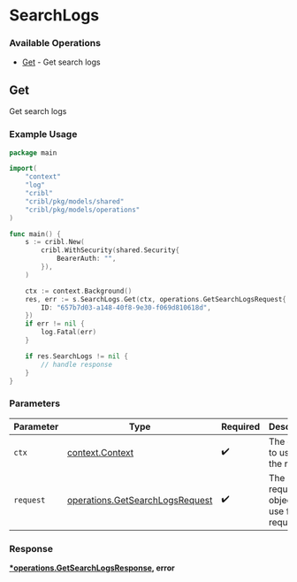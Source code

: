 # SearchLogs

### Available Operations

* [Get](#get) - Get search logs

## Get

Get search logs

### Example Usage

```go
package main

import(
	"context"
	"log"
	"cribl"
	"cribl/pkg/models/shared"
	"cribl/pkg/models/operations"
)

func main() {
    s := cribl.New(
        cribl.WithSecurity(shared.Security{
            BearerAuth: "",
        }),
    )

    ctx := context.Background()
    res, err := s.SearchLogs.Get(ctx, operations.GetSearchLogsRequest{
        ID: "657b7d03-a148-40f8-9e30-f069d810618d",
    })
    if err != nil {
        log.Fatal(err)
    }

    if res.SearchLogs != nil {
        // handle response
    }
}
```

### Parameters

| Parameter                                                                          | Type                                                                               | Required                                                                           | Description                                                                        |
| ---------------------------------------------------------------------------------- | ---------------------------------------------------------------------------------- | ---------------------------------------------------------------------------------- | ---------------------------------------------------------------------------------- |
| `ctx`                                                                              | [context.Context](https://pkg.go.dev/context#Context)                              | :heavy_check_mark:                                                                 | The context to use for the request.                                                |
| `request`                                                                          | [operations.GetSearchLogsRequest](../../models/operations/getsearchlogsrequest.md) | :heavy_check_mark:                                                                 | The request object to use for the request.                                         |


### Response

**[*operations.GetSearchLogsResponse](../../models/operations/getsearchlogsresponse.md), error**

